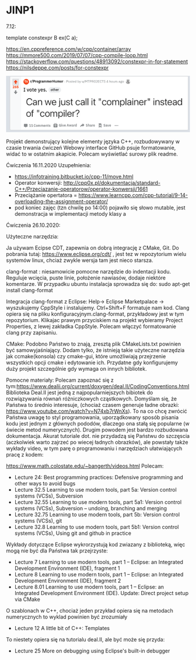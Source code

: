# JINP1
7.12:

template<typename T>
constexpr B<T> ex(C<T> a);
 
 
https://en.cppreference.com/w/cpp/container/array 
https://mmore500.com/2019/07/07/cpp-compile-loop.html
https://stackoverflow.com/questions/48913092/constexpr-in-for-statement
https://nilsdeppe.com/posts/for-constexpr


![](https://github.com/mwichro/JINP1/blob/main/image_2020-11-19_030127.png)

Projekt demonstrujący kolejne elementy języka C++, rozbudowywany w czasie trwania ćwiczeń
Webowy interface GitHub psuje formatowanie, widać to w ostatnim akapicie. Polecam wyświetlać surowy plik readme.

Ćwiczenia 16.11.2020
Uzupełnienia:
+ https://infotraining.bitbucket.io/cpp-11/move.html
+ Operator konwersji: http://cpp0x.pl/dokumentacja/standard-C++/Przeciazanie-operatorow/operator-konwersji/1661
+ Przeciążanie opertatora = https://www.learncpp.com/cpp-tutorial/9-14-overloading-the-assignment-operator/
+ pod koniec zajęc (tzn chwilę po 14:00)  pojawiło się słowo mutable, jest demonstracja w implementacji metody klasy a 

Ćwiczenia 26.10.2020:

Użyteczne narzędzia:

Ja używam Ecipse CDT, zapewnia on dobrą integrację z CMake, Git. Do pobrania tutaj:
https://www.eclipse.org/cdt/ , jest tez w repozytorium wielu systemów linux, chciaż zwykle wersja tam jest nieco starsza.

clang-format : niesamowicie pomocne narzędzie do indentacji kodu. Reguluje wcięcia, puste linie, położenie nawiasów, dodaje niektóre komentarze. 
W przypadku ubuntu instalacja sprowadza się do:
 sudo apt-get install clang-format
 
 Integracja clang-format z Eclipse:
Help-> Eclipse Marketpalace -> wyszukujemy CppStyle i instalujemy. Ctrl+Shift+F formatuje nam kod. Clang opiera się na pliku konfiguracyjnym.clang-format, przykładowy jest w tym repozytorium.
Klikajac prawym przyciskiem na projekt wybieramy Project Properties, z lewej zakładka CppStyle. Polecam włączyć formatowanie clang przy zapisaniu.
 
 CMake: Podobno Państwo to znają, zresztą plik CMakeLists.txt powinien być samowyjaśniający. Dodam tylko, że istnieją takie użyteczne narzędzia jak ccmake(konsola) czy cmake-gui, które umożliwiają przejrzenie wszystkich opcji cmake i edytowanie ich.  Przydatne gdy konfigurujemy duży projekt szczególnie gdy wymaga on  innych bibliotek.
 
 Pomocne materiały:
Polecam zapoznać się z tym:https://www.dealii.org/current/doxygen/deal.II/CodingConventions.html
Biblioteka Deal.II jest jedną z najpopularniejszych bibiotek do rozwiązywania równań różniczkowych cząstkowych. Domyślam się, że Państwa to średnio interesuje, (chociaż czasem generuje ładne obrazki: https://www.youtube.com/watch?v=N74xb7rWnXs). To na co chcę zwrócić Państwa uwagę to styl programowania, uporządkowany sposób pisania kodu jest jednym z głównych pododów, dlaczego ona stałą się popularne (w świecie metod numerycznych).
Drugim powodem jest bardzo rozbudowana dokumentacja. Akurat tutoriale dot. nie przydadzą się Państwu do szczęscia (aczkolwiek warto zajrzeć po wiecej ładnych obrazków), ale powstały także wykłady video, w tym parę o programowaniu i narzędziach ułatwiających pracę z kodem:

https://www.math.colostate.edu/~bangerth/videos.html
Polecam:
+ Lecture 24:	Best programming practices: Defensive programming and other ways to avoid bugs    
+ Lecture 32.5	Learning to use modern tools, part 5a: Version control systems (VCSs), Subversion
+ Lecture 32.55	Learning to use modern tools, part 5a1: Version control systems (VCSs), Subversion – undoing, branching and merging
+ Lecture 32.75	Learning to use modern tools, part 5b: Version control systems (VCSs), git
+ Lecture 32.8	Learning to use modern tools, part 5b1: Version control systems (VCSs), Using git and github in practice

Wykłady dotyczące Eclipse wykrorzystują kod zwiazany z biblioteką, więc mogą nie być dla Państwa tak przejrzyste:
+ Lecture 7	Learning to use modern tools, part 1 – Eclipse: an Integrated Development Environment (IDE), fragment 1
+ Lecture 8	Learning to use modern tools, part 1 – Eclipse: an Integrated Development Environment (IDE), fragment 2
+ Lecture 8.01	Learning to use modern tools, part 1 – Eclipse: an Integrated Development Environment (IDE). Update: Direct project setup via CMake

O szablonach w C++, chociaż jeden przykład opiera się na metodach numerycznych to wyklad powinien być zrozumiały
+ Lecture 12	A little bit of C++: Templates

To niestety opiera się na tutorialu deal.II, ale być może się przyda:
+ Lecture 25	More on debugging using Eclipse's built-in debugger


